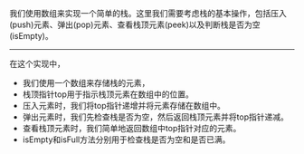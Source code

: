 我们使用数组来实现一个简单的栈。这里我们需要考虑栈的基本操作，包括压入(push)元素、弹出(pop)元素、查看栈顶元素(peek)以及判断栈是否为空(isEmpty)。

---
在这个实现中，
- 我们使用一个数组来存储栈的元素，
- 栈顶指针top用于指示栈顶元素在数组中的位置。
- 压入元素时，我们将top指针递增并将元素存储在数组中。
- 弹出元素时，我们先检查栈是否为空，然后返回栈顶元素并将top指针递减。
- 查看栈顶元素时，我们简单地返回数组中top指针对应的元素。
- isEmpty和isFull方法分别用于检查栈是否为空和是否已满。